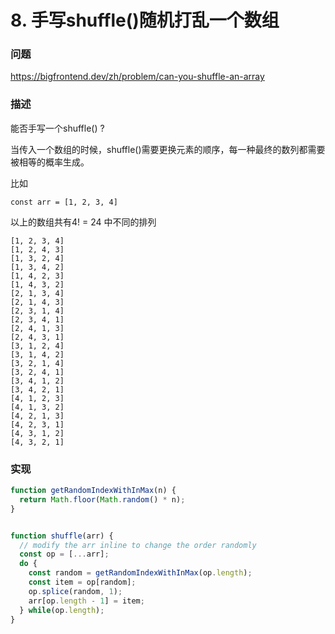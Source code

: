 # 8. 手写shuffle()随机打乱一个数组

### 问题

https://bigfrontend.dev/zh/problem/can-you-shuffle-an-array

### 描述
能否手写一个shuffle() ?

当传入一个数组的时候，shuffle()需要更换元素的顺序，每一种最终的数列都需要被相等的概率生成。

比如
```
const arr = [1, 2, 3, 4]
```
以上的数组共有4! = 24 中不同的排列
```
[1, 2, 3, 4]
[1, 2, 4, 3]
[1, 3, 2, 4]
[1, 3, 4, 2]
[1, 4, 2, 3]
[1, 4, 3, 2]
[2, 1, 3, 4]
[2, 1, 4, 3]
[2, 3, 1, 4]
[2, 3, 4, 1]
[2, 4, 1, 3]
[2, 4, 3, 1]
[3, 1, 2, 4]
[3, 1, 4, 2]
[3, 2, 1, 4]
[3, 2, 4, 1]
[3, 4, 1, 2]
[3, 4, 2, 1]
[4, 1, 2, 3]
[4, 1, 3, 2]
[4, 2, 1, 3]
[4, 2, 3, 1]
[4, 3, 1, 2]
[4, 3, 2, 1]
```

### 实现
```js
function getRandomIndexWithInMax(n) {
  return Math.floor(Math.random() * n);
}


function shuffle(arr) {
  // modify the arr inline to change the order randomly
  const op = [...arr];
  do {
    const random = getRandomIndexWithInMax(op.length);
    const item = op[random];
    op.splice(random, 1);
    arr[op.length - 1] = item;
  } while(op.length);
}
```